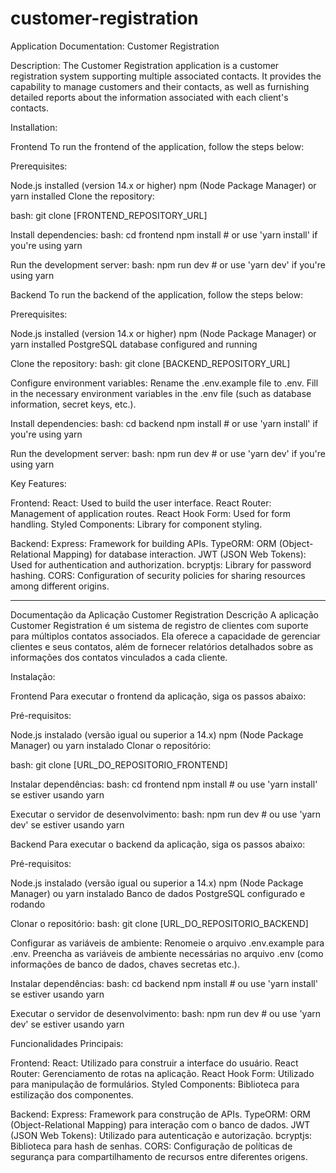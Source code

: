 # customer-registration
Application Documentation: Customer Registration

Description:
The Customer Registration application is a customer registration system supporting multiple associated contacts. It provides the capability to manage customers and their contacts, as well as furnishing detailed reports about the information associated with each client's contacts.

Installation:

Frontend
To run the frontend of the application, follow the steps below:

Prerequisites:

Node.js installed (version 14.x or higher)
npm (Node Package Manager) or yarn installed
Clone the repository:

bash:
git clone [FRONTEND_REPOSITORY_URL]

Install dependencies:
bash:
cd frontend
npm install # or use 'yarn install' if you're using yarn

Run the development server:
bash:
npm run dev # or use 'yarn dev' if you're using yarn

Backend
To run the backend of the application, follow the steps below:

Prerequisites:

Node.js installed (version 14.x or higher)
npm (Node Package Manager) or yarn installed
PostgreSQL database configured and running

Clone the repository:
bash:
git clone [BACKEND_REPOSITORY_URL]

Configure environment variables:
Rename the .env.example file to .env.
Fill in the necessary environment variables in the .env file (such as database information, secret keys, etc.).

Install dependencies:
bash:
cd backend
npm install # or use 'yarn install' if you're using yarn

Run the development server:
bash:
npm run dev # or use 'yarn dev' if you're using yarn

Key Features:

Frontend:
React: Used to build the user interface.
React Router: Management of application routes.
React Hook Form: Used for form handling.
Styled Components: Library for component styling.

Backend:
Express: Framework for building APIs.
TypeORM: ORM (Object-Relational Mapping) for database interaction.
JWT (JSON Web Tokens): Used for authentication and authorization.
bcryptjs: Library for password hashing.
CORS: Configuration of security policies for sharing resources among different origins.

___
Documentação da Aplicação Customer Registration
Descrição
A aplicação Customer Registration é um sistema de registro de clientes com suporte para múltiplos contatos associados. Ela oferece a capacidade de gerenciar clientes e seus contatos, além de fornecer relatórios detalhados sobre as informações dos contatos vinculados a cada cliente.

Instalação:

Frontend
Para executar o frontend da aplicação, siga os passos abaixo:

Pré-requisitos:

Node.js instalado (versão igual ou superior a 14.x)
npm (Node Package Manager) ou yarn instalado
Clonar o repositório:

bash:
git clone [URL_DO_REPOSITORIO_FRONTEND]

Instalar dependências:
bash:
cd frontend
npm install   # ou use 'yarn install' se estiver usando yarn

Executar o servidor de desenvolvimento:
bash:
npm run dev   # ou use 'yarn dev' se estiver usando yarn


Backend
Para executar o backend da aplicação, siga os passos abaixo:

Pré-requisitos:

Node.js instalado (versão igual ou superior a 14.x)
npm (Node Package Manager) ou yarn instalado
Banco de dados PostgreSQL configurado e rodando

Clonar o repositório:
bash:
git clone [URL_DO_REPOSITORIO_BACKEND]

Configurar as variáveis de ambiente:
Renomeie o arquivo .env.example para .env.
Preencha as variáveis de ambiente necessárias no arquivo .env (como informações de banco de dados, chaves secretas etc.).

Instalar dependências:
bash:
cd backend
npm install   # ou use 'yarn install' se estiver usando yarn

Executar o servidor de desenvolvimento:
bash:
npm run dev   # ou use 'yarn dev' se estiver usando yarn


Funcionalidades Principais:

Frontend:
React: Utilizado para construir a interface do usuário.
React Router: Gerenciamento de rotas na aplicação.
React Hook Form: Utilizado para manipulação de formulários.
Styled Components: Biblioteca para estilização dos componentes.

Backend:
Express: Framework para construção de APIs.
TypeORM: ORM (Object-Relational Mapping) para interação com o banco de dados.
JWT (JSON Web Tokens): Utilizado para autenticação e autorização.
bcryptjs: Biblioteca para hash de senhas.
CORS: Configuração de políticas de segurança para compartilhamento de recursos entre diferentes origens.

